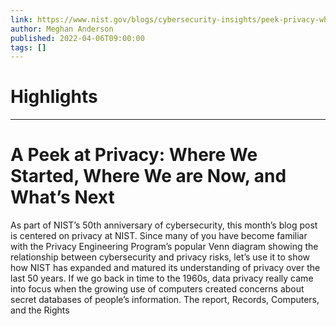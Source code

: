 ```yaml
---
link: https://www.nist.gov/blogs/cybersecurity-insights/peek-privacy-where-we-started-where-we-are-now-and-whats-next
author: Meghan Anderson
published: 2022-04-06T09:00:00
tags: []
---
```

# Highlights


---
# A Peek at Privacy: Where We Started, Where We are Now, and What’s Next
As part of NIST’s 50th anniversary of cybersecurity, this month’s blog post is centered on privacy at NIST. Since many of you have become familiar with the Privacy Engineering Program’s popular Venn diagram showing the relationship between cybersecurity and privacy risks, let’s use it to show how NIST has expanded and matured its understanding of privacy over the last 50 years. If we go back in time to the 1960s, data privacy really came into focus when the growing use of computers created concerns about secret databases of people’s information. The report, Records, Computers, and the Rights